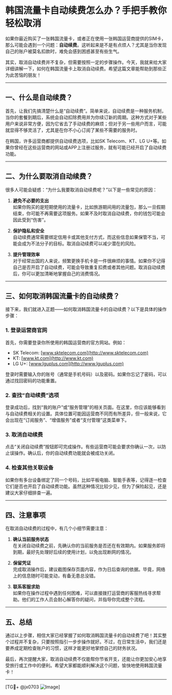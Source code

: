 # 韩国流量卡自动续费怎么办？手把手教你轻松取消

如果你最近购买了一张韩国流量卡，或者正在使用一张韩国运营商提供的SIM卡，那么可能会遇到一个问题：**自动续费**。这听起来是不是有点烦人？尤其是当你发现自己的账户被莫名扣款时，难免会感到困惑甚至有些生气。

其实，取消自动续费并不复杂，但需要按照一定的步骤操作。今天，我就来给大家详细讲解一下，如何在韩国流量卡上取消自动续费。希望这篇文章能帮助到那些正为此苦恼的朋友！

---

## 一、什么是自动续费？

首先，让我们先搞清楚什么是“自动续费”。简单来说，自动续费是一种服务机制，当你的套餐到期后，系统会自动扣除费用并为你续订新的周期。这种方式对于某些用户来说非常方便，因为它省去了手动续费的麻烦；但对于另一些用户而言，可能就显得不够灵活了，尤其是在你不小心订阅了某些不需要的服务时。

在韩国，许多运营商都提供自动续费选项，比如SK Telecom、KT、LG U+等。如果你曾经在这些运营商的网站或APP上注册过服务，就有可能已经开启了自动续费功能。

---

## 二、为什么要取消自动续费？

很多人可能会疑惑：“为什么我要取消自动续费呢？”以下是一些常见的原因：

1. **避免不必要的支出**  
   如果你购买的是短期使用的流量卡，比如旅游期间用的流量包，那么一旦假期结束，你可能不再需要这项服务。如果不及时取消自动续费，你的钱包可能会因此受到“伤害”。

2. **保护隐私和安全**  
   自动续费通常需要绑定信用卡或其他支付方式，而这些信息如果保管不当，可能会成为不法分子的目标。取消自动续费可以减少潜在的风险。

3. **提升管理效率**  
   对于经常出国的人来说，频繁更换手机卡是一件很麻烦的事情。如果你不记得自己是否开启了自动续费，可能会导致重复扣费或者其他问题。取消自动续费后，你可以更加清晰地掌握自己的消费情况。

---

## 三、如何取消韩国流量卡的自动续费？

接下来，我们就进入正题——如何取消韩国流量卡的自动续费？以下是具体的操作步骤：

### 1. 登录运营商官网
首先，你需要登录你所使用的韩国运营商的官方网站。例如：
- SK Telecom: [www.sktelecom.com](http://www.sktelecom.com)
- KT: [www.kt.com](http://www.kt.com)
- LG U+: [www.lguplus.com](http://www.lguplus.com)

登录时需要输入你的账号（通常是手机号码）以及密码。如果你忘记了密码，可以通过找回密码的功能重置。

### 2. 查找“自动续费”选项
登录成功后，找到“我的账户”或“服务管理”的相关页面。在这里，你应该能够看到与自动续费相关的设置。具体位置可能因运营商不同而有所差异，但一般来说，它会出现在“订阅服务”、“增值服务”或者“支付管理”这类菜单下。

### 3. 取消自动续费
点击“关闭自动续费”按钮即可完成操作。有些运营商可能会要求你确认一次，以防止误操作。确认后，你的自动续费功能就会被成功关闭。

### 4. 检查其他关联设备
如果你有多台设备绑定了同一个号码，比如平板电脑、智能手表等，记得逐一检查它们是否也开启了自动续费功能。虽然这种情况比较少见，但为了保险起见，还是建议大家仔细排查一遍。

---

## 四、注意事项

在取消自动续费的过程中，有几个小细节需要注意：

1. **确认当前服务状态**  
   在关闭自动续费之前，先确认你的当前服务是否还在有效期内。如果服务即将到期，最好先处理好后续的使用计划，以免出现断网的情况。

2. **保留凭证**  
   完成取消操作后，建议截图保存页面内容，作为日后查询的依据。毕竟，网络上的信息随时可能变动，有备无患总没错。

3. **联系客服求助**  
   如果你在操作过程中遇到任何困难，可以直接拨打运营商的客服热线寻求帮助。他们的工作人员会耐心解答你的疑问，并指导你完成整个流程。

---

## 五、总结

通过以上步骤，相信大家已经掌握了如何取消韩国流量卡的自动续费了吧！其实整个过程并不复杂，只要按照指引一步步操作就好。不过，在日常生活中，我们还是要养成定期检查账户的习惯，这样才能更好地掌控自己的财务状况。

最后，再次提醒大家，取消自动续费不仅能帮你节省开支，还能让你更加安心地享受旅行或工作中的便利。希望大家都能顺利解决这个问题，愉快地使用韩国流量卡！

---

[TG💪+ @jx0703 ![Image](https://github.com/user-attachments/assets/dbca1d08-cadb-493c-b0ec-ad6f7a83f270)]